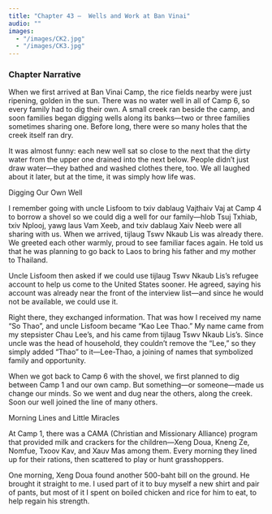 ```yaml
---
title: "Chapter 43 —  Wells and Work at Ban Vinai"
audio: ""
images:
  - "/images/CK2.jpg"
  - "/images/CK3.jpg"
---
```


### Chapter Narrative

When we first arrived at Ban Vinai Camp, the rice fields nearby were just ripening, golden in the sun.
There was no water well in all of Camp 6, so every family had to dig their own. A small creek ran beside the camp, and soon families began digging wells along its banks—two or three families sometimes sharing one. Before long, there were so many holes that the creek itself ran dry.

It was almost funny: each new well sat so close to the next that the dirty water from the upper one drained into the next below. People didn’t just draw water—they bathed and washed clothes there, too. We all laughed about it later, but at the time, it was simply how life was.

Digging Our Own Well

I remember going with uncle Lisfoom to txiv dablaug Vajthaiv Vaj at Camp 4 to borrow a shovel so we could dig a well for our family—hlob Tsuj Txhiab, txiv Nplooj, yawg laus Vam Xeeb, and txiv dablaug Xaiv Neeb were all sharing with us.
When we arrived, tijlaug Tswv Nkaub Lis was already there. We greeted each other warmly, proud to see familiar faces again. He told us that he was planning to go back to Laos to bring his father and my mother to Thailand.

Uncle Lisfoom then asked if we could use tijlaug Tswv Nkaub Lis’s refugee account to help us come to the United States sooner. He agreed, saying his account was already near the front of the interview list—and since he would not be available, we could use it.

Right there, they exchanged information. That was how I received my name “So Thao”, and uncle Lisfoom became “Kao Lee Thao.”
My name came from my stepsister Chau Lee’s, and his came from tijlaug Tswv Nkaub Lis’s. Since uncle was the head of household, they couldn’t remove the “Lee,” so they simply added “Thao” to it—Lee-Thao, a joining of names that symbolized family and opportunity.

When we got back to Camp 6 with the shovel, we first planned to dig between Camp 1 and our own camp. But something—or someone—made us change our minds. So we went and dug near the others, along the creek. Soon our well joined the line of many others.

Morning Lines and Little Miracles

At Camp 1, there was a CAMA (Christian and Missionary Alliance) program that provided milk and crackers for the children—Xeng Doua, Kneng Ze, Nomfue, Txoov Kav, and Xauv Mas among them. Every morning they lined up for their rations, then scattered to play or hunt grasshoppers.

One morning, Xeng Doua found another 500-baht bill on the ground.
He brought it straight to me. I used part of it to buy myself a new shirt and pair of pants, but most of it I spent on boiled chicken and rice for him to eat, to help regain his strength.